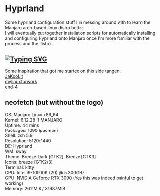 # Hyprland
Some hyprland configuration stuff I'm messing around with to learn the Manjaro arch-based linux distro better.<br/>
I will eventually put together installation scripts for automatically installing and configuring Hyprland onto Manjaro once I'm more familiar with the process and the distro.

## [![Typing SVG](https://readme-typing-svg.demolab.com/?lines=Inspiration)](https://git.io/typing-svg)
Some inspiration that got me started on this side tangent:<br/>
[JaKooLit](https://github.com/JaKooLit/Hyprland-Dots)<br/>
[mylinuxforwork](https://github.com/mylinuxforwork/dotfiles)<br/>
[end-4](https://github.com/end-4/dots-hyprland)<br/>

## neofetch (but without the logo)
OS: Manjaro Linux x86_64<br/>
Kernel: 6.12.28-1-MANJARO<br/>
Uptime: 44 mins<br/>
Packages: 1290 (pacman)<br/>
Shell: zsh 5.9<br/>
Resolution: 5120x1440<br/>
DE: Hyprland<br/>
WM: sway<br/>
Theme: Breeze-Dark [GTK2], Breeze [GTK3]<br/>
Icons: breeze [GTK2/3]<br/>
Terminal: kitty<br/>
CPU: Intel i9-10900K (20) @ 5.300GHz<br/>
GPU: NVIDIA GeForce RTX 3090 (Yes this was indeed painful to get working)<br/>
Memory: 2611MiB / 31987MiB<br/>
